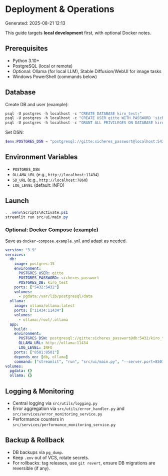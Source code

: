# Deployment & Operations

Generated: 2025-08-21 12:13

This guide targets **local development** first, with optional Docker notes.

## Prerequisites

- Python 3.10+
- PostgreSQL (local or remote)
- Optional: Ollama (for local LLM), Stable Diffusion/WebUI for image tasks
- Windows PowerShell (commands below)

## Database

Create DB and user (example):
```powershell
psql -U postgres -h localhost -c "CREATE DATABASE kiro_test;"
psql -U postgres -h localhost -c "CREATE USER gitte WITH PASSWORD 'sicheres_passwort';"
psql -U postgres -h localhost -c "GRANT ALL PRIVILEGES ON DATABASE kiro_test TO gitte;"
```
Set DSN:
```powershell
$env:POSTGRES_DSN = "postgresql://gitte:sicheres_passwort@localhost:5432/kiro_test"
```

## Environment Variables

- `POSTGRES_DSN`
- `OLLAMA_URL` (e.g., `http://localhost:11434`)
- `SD_URL` (e.g., `http://localhost:7860`)
- `LOG_LEVEL` (default: INFO)

## Launch

```powershell
. .venv\Scripts\Activate.ps1
streamlit run src/ui/main.py
```

### Optional: Docker Compose (example)

Save as `docker-compose.example.yml` and adapt as needed.
```yaml
version: "3.9"
services:
  db:
    image: postgres:15
    environment:
      POSTGRES_USER: gitte
      POSTGRES_PASSWORD: sicheres_passwort
      POSTGRES_DB: kiro_test
    ports: ["5432:5432"]
    volumes:
      - pgdata:/var/lib/postgresql/data
  ollama:
    image: ollama/ollama:latest
    ports: ["11434:11434"]
    volumes:
      - ollama:/root/.ollama
  app:
    build: .
    environment:
      POSTGRES_DSN: postgresql://gitte:sicheres_passwort@db:5432/kiro_test
      OLLAMA_URL: http://ollama:11434
      LOG_LEVEL: INFO
    ports: ["8501:8501"]
    depends_on: [db, ollama]
    command: ["streamlit", "run", "src/ui/main.py", "--server.port=8501", "--server.address=0.0.0.0"]
volumes:
  pgdata: {}
  ollama: {}
```

## Logging & Monitoring

- Central logging via `src/utils/logging.py`
- Error aggregation via `src/utils/error_handler.py` and `src/services/error_monitoring_service.py`
- Performance counters in `src/services/performance_monitoring_service.py`

## Backup & Rollback

- DB backups via `pg_dump`.
- Keep `.env` out of VCS, rotate secrets.
- For rollbacks: tag releases, use `git revert`, ensure DB migrations are reversible (if any).
